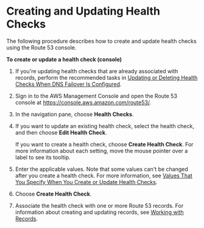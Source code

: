 # Creating and Updating Health Checks<a name="health-checks-creating"></a>

The following procedure describes how to create and update health checks using the Route 53 console\.

**To create or update a health check \(console\)**

1. If you're updating health checks that are already associated with records, perform the recommended tasks in [Updating or Deleting Health Checks When DNS Failover Is Configured](health-checks-updating-deleting-tasks.md)\.

1. Sign in to the AWS Management Console and open the Route 53 console at [https://console\.aws\.amazon\.com/route53/](https://console.aws.amazon.com/route53/)\.

1. In the navigation pane, choose **Health Checks**\.

1. If you want to update an existing health check, select the health check, and then choose **Edit Health Check**\.

   If you want to create a health check, choose **Create Health Check**\. For more information about each setting, move the mouse pointer over a label to see its tooltip\.

1. Enter the applicable values\. Note that some values can't be changed after you create a health check\. For more information, see [Values That You Specify When You Create or Update Health Checks](health-checks-creating-values.md)\.

1. Choose **Create Health Check**\.

1. Associate the health check with one or more Route 53 records\. For information about creating and updating records, see [Working with Records](rrsets-working-with.md)\.